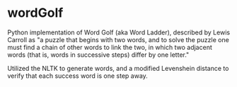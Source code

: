 # wordGolf
Python implementation of Word Golf (aka Word Ladder), described by Lewis Carroll as "a puzzle that begins with two words, and to solve the puzzle one must find a chain of other words to link the two, in which two adjacent words (that is, words in successive steps) differ by one letter."

Utilized the NLTK to generate words, and a modified Levenshein distance to verify that each success word is one step away.
